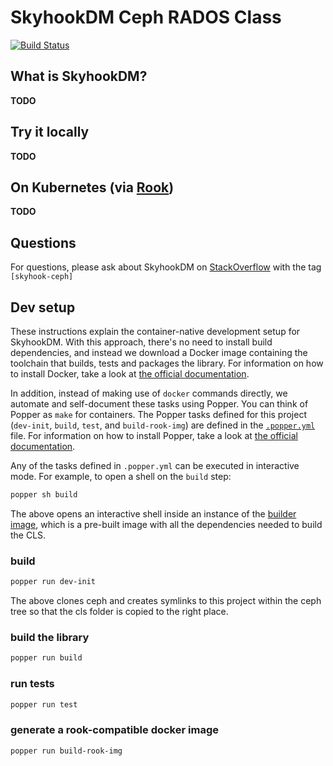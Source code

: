 # SkyhookDM Ceph RADOS Class

[![Build Status](https://travis-ci.com/uccross/skyhookdm-ceph-cls.svg?branch=master)](https://travis-ci.com/uccross/skyhookdm-ceph-cls)

## What is SkyhookDM?

**TODO**

## Try it locally

**TODO**

## On Kubernetes (via [Rook](https://rook.io))

**TODO**

## Questions

For questions, please ask about SkyhookDM on [StackOverflow](https://stackoverflow.com/tags/skyhook-ceph) with the tag `[skyhook-ceph]`

## Dev setup

These instructions explain the container-native development setup for 
SkyhookDM. With this approach, there's no need to install build 
dependencies, and instead we download a Docker image containing the 
toolchain that builds, tests and packages the library. For information 
on how to install Docker, take a look at [the official 
documentation][docker-install].

In addition, instead of making use of `docker` commands directly, we 
automate and self-document these tasks using Popper. You can think of 
Popper as `make` for containers. The Popper tasks defined for this 
project (`dev-init`, `build`, `test`, and `build-rook-img`) are 
defined in the [`.popper.yml`](.popper.yml) file. For information on 
how to install Popper, take a look at [the official 
documentation][popper-install].

Any of the tasks defined in `.popper.yml` can be executed in 
interactive mode. For example, to open a shell on the `build` step:

```bash
popper sh build
```

The above opens an interactive shell inside an instance of the 
[builder image](./ci/Dockerfile), which is a pre-built image with all 
the dependencies needed to build the CLS.

[docker-install]: https://docs.docker.com/get-docker/
[popper-install]: https://github.com/getpopper/popper/blob/master/README.md#installation

### build

```bash
popper run dev-init
```

The above clones ceph and creates symlinks to this project within the 
ceph tree so that the cls folder is copied to the right place.

### build the library

```bash
popper run build
```

### run tests

```bash
popper run test
```

### generate a rook-compatible docker image

```bash
popper run build-rook-img
```

